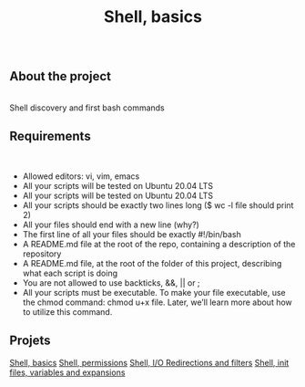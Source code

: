 # <p align=center>Shell, basics</p>
<br />

## About the project
<br />
Shell discovery and first bash commands
<br />

## Requirements
<br />
<ul>
  <li>Allowed editors: vi, vim, emacs</li>
  <li>All your scripts will be tested on Ubuntu 20.04 LTS</li>
  <li>All your scripts will be tested on Ubuntu 20.04 LTS</li>
  <li>All your scripts should be exactly two lines long ($ wc -l file should print 2)</li>
  <li>All your files should end with a new line (why?)</li>
  <li>The first line of all your files should be exactly #!/bin/bash</li>
  <li>A README.md file at the root of the repo, containing a description of the repository</li>
  <li>A README.md file, at the root of the folder of this project, describing what each script is doing</li>
  <li>You are not allowed to use backticks, &&, || or ;</li>
  <li>All your scripts must be executable. To make your file executable, use the chmod command: chmod u+x file. Later, we’ll learn more about how to utilize this           command.</li>
</ul>

## Projets


[Shell, basics](https://github.com/Heidge/holbertonschool-shell/tree/master/basics)
[Shell, permissions](https://github.com/Heidge/holbertonschool-shell/tree/master/permissions)
[Shell, I/O Redirections and filters](https://github.com/Heidge/holbertonschool-shell/tree/master/io_redirections_and_filters)
[Shell, init files, variables and expansions](https://github.com/Heidge/holbertonschool-shell/tree/master/init_files_variables_and_expansions)

